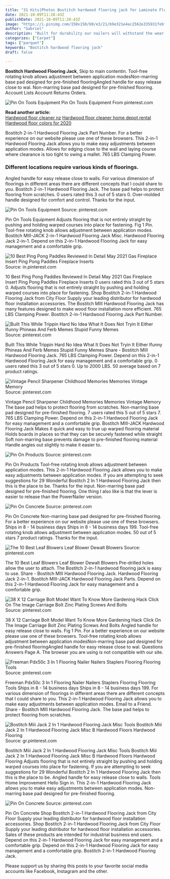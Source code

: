 ```yaml
---
title: "31 Hits|Photos Bostitch hardwood flooring jack for Laminate Flooring"
date: 2021-10-09T11:28:43Z
publishDate: 2021-10-09T11:28:43Z
image: "https://i.pinimg.com/150x150/b9/e3/21/b9e321e4ac2562e335931febf55bca00.jpg"
author: "Gabriel"
description: "Built for durability our nailers will withstand the wear and tear of any jobsite and feature bumpers to protect pre-finished floors against marring. Ships in 8 - 14 business days. Bostitch hardwood flooring jack"
categories: ["Carpet"]
tags: ["parquet"]
keywords: "Bostitch hardwood flooring jack"
draft: false

---
```

<!-- Head tag Code -->
**Bostitch Hardwood Flooring Jack**, Skip to main contentin. Tool-free rotating knob allows adjustment between application modesNon-marring base pad designed for pre-finished flooringAngled handle for easy release close to wal. Non-marring base pad designed for pre-finished flooring. Account Lists Account Returns Orders.

![Pin On Tools Equipment](https://i.pinimg.com/564x/92/77/db/9277dbb1352a4011f194ea09b7256cfb.jpg "Pin On Tools Equipment")
Pin On Tools Equipment From pinterest.com

**Read another article:**  
[Hardwood floor cleaner nz](/hardwood-floor-cleaner-nz/)
[Hardwood floor cleaner home depot rental](/hardwood-floor-cleaner-home-depot-rental/)
[Hardwood floor colors for 2020](/hardwood-floor-colors-for-2020/)


Bostitch 2-in-1 Hardwood Flooring Jack Part Number. For a better experience on our website please use one of these browsers. This 2-in-1 Hardwood Flooring Jack allows you to make easy adjustments between application modes. Allows for edging close to the wall and laying course where clearance is too tight to swing a mallet. 765 LBS Clamping Power.

### Different locations require various kinds of floorings.

Angled handle for easy release close to walls. For various dimension of floorings in different areas there are different concepts that I could share to you. Bostitch 2-in-1 Hardwood Flooring Jack. The base pad helps to protect flooring from scratches. 0 users rated this 3 out of 5 stars 0. Over-molded handle designed for comfort and control. Thanks for the input.


![Pin On Tools Equipment](https://i.pinimg.com/564x/92/77/db/9277dbb1352a4011f194ea09b7256cfb.jpg "Pin On Tools Equipment")
Source: pinterest.com

Pin On Tools Equipment Adjusts flooring that is not entirely straight by pushing and holding warped courses into place for fastening. Fig 1 Pin. Tool-free rotating knob allows adjustment between application modes. Bostitch MIII-JACK 2-in-1 Hardwood Flooring Jack Misc. Hardwood Flooring Jack 2-in-1. Depend on this 2-in-1 Hardwood Flooring Jack for easy management and a comfortable grip.

![10 Best Ping Pong Paddles Reviewed In Detail May 2021 Gas Fireplace Insert Ping Pong Paddles Fireplace Inserts](https://i.pinimg.com/736x/51/16/d4/5116d4db9ab9ea0039b23f86f289aa83.jpg "10 Best Ping Pong Paddles Reviewed In Detail May 2021 Gas Fireplace Insert Ping Pong Paddles Fireplace Inserts")
Source: in.pinterest.com

10 Best Ping Pong Paddles Reviewed In Detail May 2021 Gas Fireplace Insert Ping Pong Paddles Fireplace Inserts 0 users rated this 3 out of 5 stars 0. Adjusts flooring that is not entirely straight by pushing and holding warped courses into place for fastening. Shop Bostitch 2-in-1 Hardwood Flooring Jack from City Floor Supply your leading distributor for hardwood floor installation accessories. The Bostitch MIII Hardwood Flooring Jack has many features designed to make wood floor installation more efficient. 765 LBS Clamping Power. Bostitch 2-in-1 Hardwood Flooring Jack Part Number.

![Built This While Trippin Hard No Idea What It Does Not Tryin It Either Ifunny Phineas And Ferb Memes Stupid Funny Memes](https://i.pinimg.com/736x/b5/51/75/b55175db4ffdc8d2d11619ef17e7012f.jpg "Built This While Trippin Hard No Idea What It Does Not Tryin It Either Ifunny Phineas And Ferb Memes Stupid Funny Memes")
Source: pinterest.com

Built This While Trippin Hard No Idea What It Does Not Tryin It Either Ifunny Phineas And Ferb Memes Stupid Funny Memes Share - Bostitch MIII Hardwood Flooring Jack. 765 LBS Clamping Power. Depend on this 2-in-1 Hardwood Flooring Jack for easy management and a comfortable grip. 0 users rated this 3 out of 5 stars 0. Up to 2000 LBS. 50 average based on 7 product ratings.

![Vintage Pencil Sharpener Childhood Memories Memories Vintage Memory](https://i.pinimg.com/originals/8d/90/59/8d9059f6c529ceca0095e1f57b915056.jpg "Vintage Pencil Sharpener Childhood Memories Memories Vintage Memory")
Source: pinterest.com

Vintage Pencil Sharpener Childhood Memories Memories Vintage Memory The base pad helps to protect flooring from scratches. Non-marring base pad designed for pre-finished flooring. 7 users rated this 5 out of 5 stars 7. 765 LBS Clamping Power. Depend on this 2-in-1 Hardwood Flooring Jack for easy management and a comfortable grip. Bostitch MIII-JACK Hardwood Flooring Jack Makes it quick and easy to true up warped flooring material Holds boards in places so that they can be securely fastened while straight Soft non-marring base prevents damage to pre-finished flooring material Handle angles out slightly to make it easier to.

![Pin On Products](https://i.pinimg.com/originals/39/24/63/3924634c1998ed76ef18c34124410d46.jpg "Pin On Products")
Source: pinterest.com

Pin On Products Tool-free rotating knob allows adjustment between application modes. This 2-in-1 Hardwood Flooring Jack allows you to make easy adjustments between application modes. If you are attempting to seek suggestions for 29 Wonderful Bostitch 2 In 1 Hardwood Flooring Jack then this is the place to be. Thanks for the input. Non-marring base pad designed for pre-finished flooring. One thing I also like is that the lever is easier to release than the PowerNailer version.

![Pin On Concrete](https://i.pinimg.com/originals/0c/05/af/0c05afcd94cc8007e0d379949cd6532c.jpg "Pin On Concrete")
Source: pinterest.com

Pin On Concrete Non-marring base pad designed for pre-finished flooring. For a better experience on our website please use one of these browsers. Ships in 8 - 14 business days Ships in 8 - 14 business days 199. Tool-free rotating knob allows adjustment between application modes. 50 out of 5 stars 7 product ratings. Thanks for the input.

![The 10 Best Leaf Blowers Leaf Blower Dewalt Blowers](https://i.pinimg.com/originals/1a/9f/2e/1a9f2e4a77db24afcb9c5cd6f862a548.png "The 10 Best Leaf Blowers Leaf Blower Dewalt Blowers")
Source: pinterest.com

The 10 Best Leaf Blowers Leaf Blower Dewalt Blowers Pre-drilled holes allow the user to attach. The Bostitch 2-in-1 hardwood flooring jack is easy to use. Share - Bostitch MIII Hardwood Flooring Jack. Hardwood Flooring Jack 2-in-1. Bostitch MIII-JACK Hardwood Flooring Jack Parts. Depend on this 2-in-1 Hardwood Flooring Jack for easy management and a comfortable grip.

![38 X 12 Carriage Bolt Model Want To Know More Gardening Hack Click On The Image Carriage Bolt Zinc Plating Screws And Bolts](https://i.pinimg.com/564x/58/6c/38/586c38c9c601451c41ecc86465b5e248--carriage-bolt-gardening-hacks.jpg "38 X 12 Carriage Bolt Model Want To Know More Gardening Hack Click On The Image Carriage Bolt Zinc Plating Screws And Bolts")
Source: pinterest.com

38 X 12 Carriage Bolt Model Want To Know More Gardening Hack Click On The Image Carriage Bolt Zinc Plating Screws And Bolts Angled handle for easy release close to walls. Fig 1 Pin. For a better experience on our website please use one of these browsers. Tool-free rotating knob allows adjustment between application modesNon-marring base pad designed for pre-finished flooringAngled handle for easy release close to wal. Questions Answers Page A. The browser you are using is not compatible with our site.

![Freeman Pdx50c 3 In 1 Flooring Nailer Nailers Staplers Flooring Flooring Tools](https://i.pinimg.com/736x/59/93/35/599335811c362b12c45f0397f2e9da7b.jpg "Freeman Pdx50c 3 In 1 Flooring Nailer Nailers Staplers Flooring Flooring Tools")
Source: pinterest.com

Freeman Pdx50c 3 In 1 Flooring Nailer Nailers Staplers Flooring Flooring Tools Ships in 8 - 14 business days Ships in 8 - 14 business days 199. For various dimension of floorings in different areas there are different concepts that I could share to you. This 2-in-1 Hardwood Flooring Jack allows you to make easy adjustments between application modes. Email to a Friend. Share - Bostitch MIII Hardwood Flooring Jack. The base pad helps to protect flooring from scratches.

![Bostitch Miii Jack 2 In 1 Hardwood Flooring Jack Misc Tools Bostitch Miii Jack 2 In 1 Hardwood Flooring Jack Misc B Hardwood Floors Hardwood Flooring](https://i.pinimg.com/originals/a2/97/dd/a297dd1adfccaa63c7dd1bb8e8816360.jpg "Bostitch Miii Jack 2 In 1 Hardwood Flooring Jack Misc Tools Bostitch Miii Jack 2 In 1 Hardwood Flooring Jack Misc B Hardwood Floors Hardwood Flooring")
Source: gr.pinterest.com

Bostitch Miii Jack 2 In 1 Hardwood Flooring Jack Misc Tools Bostitch Miii Jack 2 In 1 Hardwood Flooring Jack Misc B Hardwood Floors Hardwood Flooring Adjusts flooring that is not entirely straight by pushing and holding warped courses into place for fastening. If you are attempting to seek suggestions for 29 Wonderful Bostitch 2 In 1 Hardwood Flooring Jack then this is the place to be. Angled handle for easy release close to walls. Tools Home Improvement Hello Sign in. This 2-in-1 Hardwood Flooring Jack allows you to make easy adjustments between application modes. Non-marring base pad designed for pre-finished flooring.

![Pin On Concrete](https://i.pinimg.com/150x150/b9/e3/21/b9e321e4ac2562e335931febf55bca00.jpg "Pin On Concrete")
Source: pinterest.com

Pin On Concrete Shop Bostitch 2-in-1 Hardwood Flooring Jack from City Floor Supply your leading distributor for hardwood floor installation accessories. Shop Bostitch 2-in-1 Hardwood Flooring Jack from City Floor Supply your leading distributor for hardwood floor installation accessories. Sales of these products are intended for industrial business end users. Depend on this 2-in-1 Hardwood Flooring Jack for easy management and a comfortable grip. Depend on this 2-in-1 Hardwood Flooring Jack for easy management and a comfortable grip. Bostitch 2-in-1 Hardwood Flooring Jack.

Please support us by sharing this posts to your favorite social media accounts like Facebook, Instagram and the other.

